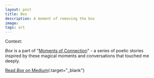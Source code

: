 ```yaml
---
layout: post
title: Box
description: A moment of removing the box
image:
tags: art
---
```


Context: 

*Box* is a part of "[Moments of Connection](/moments-of-connection)" - a series of poetic stories inspired by these magical moments and conversations that touched me deeply.

[Read *Box* on Medium](https://medium.com/@michal.korzonek/box-6ae963084a5){:target="_blank"}